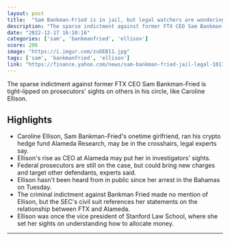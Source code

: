```yaml
---
layout: post
title:  "Sam Bankman-Fried is in jail, but legal watchers are wondering: Where's ex-girlfriend Caroline Ellison?"
description: "The sparse indictment against former FTX CEO Sam Bankman-Fried is tight-lipped on prosecutors' sights on others in his circle, like Caroline Ellison."
date: "2022-12-17 16:10:16"
categories: ['sam', 'bankmanfried', 'ellison']
score: 206
image: "https://i.imgur.com/zuOEB11.jpg"
tags: ['sam', 'bankmanfried', 'ellison']
link: "https://finance.yahoo.com/news/sam-bankman-fried-jail-legal-101700055.html"
---
```


The sparse indictment against former FTX CEO Sam Bankman-Fried is tight-lipped on prosecutors' sights on others in his circle, like Caroline Ellison.

## Highlights

- Caroline Ellison, Sam Bankman-Fried's onetime girlfriend, ran his crypto hedge fund Alameda Research, may be in the crosshairs, legal experts say.
- Ellison's rise as CEO at Alameda may put her in investigators' sights.
- Federal prosecutors are still on the case, but could bring new charges and target other defendants, experts said.
- Ellison hasn't been heard from in public since her arrest in the Bahamas on Tuesday.
- The criminal indictment against Bankman Fried made no mention of Ellison, but the SEC's civil suit references her statements on the relationship between FTX and Alameda.
- Ellison was once the vice president of Stanford Law School, where she set her sights on understanding how to allocate money.

---
